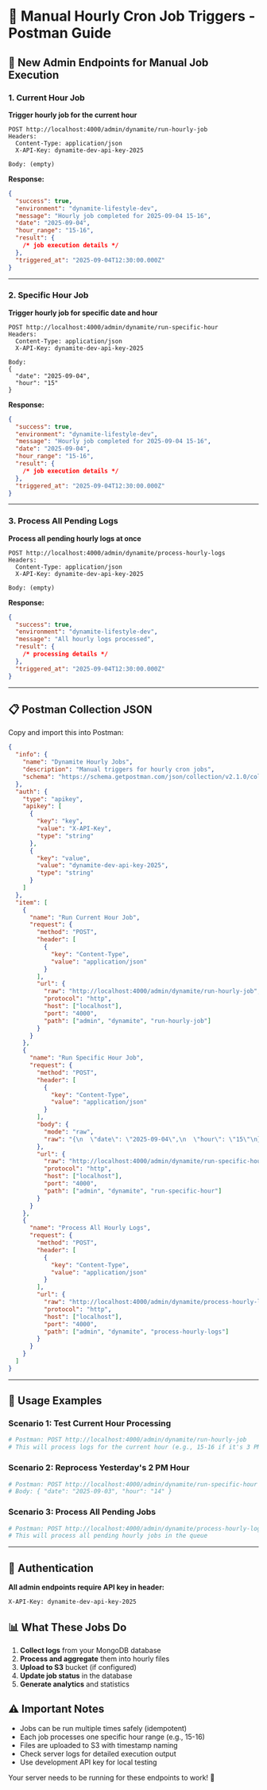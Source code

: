 # 🚀 Manual Hourly Cron Job Triggers - Postman Guide

## 📡 New Admin Endpoints for Manual Job Execution

### 1. **Current Hour Job**

**Trigger hourly job for the current hour**

```http
POST http://localhost:4000/admin/dynamite/run-hourly-job
Headers:
  Content-Type: application/json
  X-API-Key: dynamite-dev-api-key-2025

Body: (empty)
```

**Response:**

```json
{
  "success": true,
  "environment": "dynamite-lifestyle-dev",
  "message": "Hourly job completed for 2025-09-04 15-16",
  "date": "2025-09-04",
  "hour_range": "15-16",
  "result": {
    /* job execution details */
  },
  "triggered_at": "2025-09-04T12:30:00.000Z"
}
```

---

### 2. **Specific Hour Job**

**Trigger hourly job for specific date and hour**

```http
POST http://localhost:4000/admin/dynamite/run-specific-hour
Headers:
  Content-Type: application/json
  X-API-Key: dynamite-dev-api-key-2025

Body:
{
  "date": "2025-09-04",
  "hour": "15"
}
```

**Response:**

```json
{
  "success": true,
  "environment": "dynamite-lifestyle-dev",
  "message": "Hourly job completed for 2025-09-04 15-16",
  "date": "2025-09-04",
  "hour_range": "15-16",
  "result": {
    /* job execution details */
  },
  "triggered_at": "2025-09-04T12:30:00.000Z"
}
```

---

### 3. **Process All Pending Logs**

**Process all pending hourly logs at once**

```http
POST http://localhost:4000/admin/dynamite/process-hourly-logs
Headers:
  Content-Type: application/json
  X-API-Key: dynamite-dev-api-key-2025

Body: (empty)
```

**Response:**

```json
{
  "success": true,
  "environment": "dynamite-lifestyle-dev",
  "message": "All hourly logs processed",
  "result": {
    /* processing details */
  },
  "triggered_at": "2025-09-04T12:30:00.000Z"
}
```

---

## 📋 Postman Collection JSON

Copy and import this into Postman:

```json
{
  "info": {
    "name": "Dynamite Hourly Jobs",
    "description": "Manual triggers for hourly cron jobs",
    "schema": "https://schema.getpostman.com/json/collection/v2.1.0/collection.json"
  },
  "auth": {
    "type": "apikey",
    "apikey": [
      {
        "key": "key",
        "value": "X-API-Key",
        "type": "string"
      },
      {
        "key": "value",
        "value": "dynamite-dev-api-key-2025",
        "type": "string"
      }
    ]
  },
  "item": [
    {
      "name": "Run Current Hour Job",
      "request": {
        "method": "POST",
        "header": [
          {
            "key": "Content-Type",
            "value": "application/json"
          }
        ],
        "url": {
          "raw": "http://localhost:4000/admin/dynamite/run-hourly-job",
          "protocol": "http",
          "host": ["localhost"],
          "port": "4000",
          "path": ["admin", "dynamite", "run-hourly-job"]
        }
      }
    },
    {
      "name": "Run Specific Hour Job",
      "request": {
        "method": "POST",
        "header": [
          {
            "key": "Content-Type",
            "value": "application/json"
          }
        ],
        "body": {
          "mode": "raw",
          "raw": "{\n  \"date\": \"2025-09-04\",\n  \"hour\": \"15\"\n}"
        },
        "url": {
          "raw": "http://localhost:4000/admin/dynamite/run-specific-hour",
          "protocol": "http",
          "host": ["localhost"],
          "port": "4000",
          "path": ["admin", "dynamite", "run-specific-hour"]
        }
      }
    },
    {
      "name": "Process All Hourly Logs",
      "request": {
        "method": "POST",
        "header": [
          {
            "key": "Content-Type",
            "value": "application/json"
          }
        ],
        "url": {
          "raw": "http://localhost:4000/admin/dynamite/process-hourly-logs",
          "protocol": "http",
          "host": ["localhost"],
          "port": "4000",
          "path": ["admin", "dynamite", "process-hourly-logs"]
        }
      }
    }
  ]
}
```

---

## 🎯 Usage Examples

### **Scenario 1: Test Current Hour Processing**

```bash
# Postman: POST http://localhost:4000/admin/dynamite/run-hourly-job
# This will process logs for the current hour (e.g., 15-16 if it's 3 PM)
```

### **Scenario 2: Reprocess Yesterday's 2 PM Hour**

```bash
# Postman: POST http://localhost:4000/admin/dynamite/run-specific-hour
# Body: { "date": "2025-09-03", "hour": "14" }
```

### **Scenario 3: Process All Pending Jobs**

```bash
# Postman: POST http://localhost:4000/admin/dynamite/process-hourly-logs
# This will process all pending hourly jobs in the queue
```

---

## 🔑 Authentication

**All admin endpoints require API key in header:**

```
X-API-Key: dynamite-dev-api-key-2025
```

## 📊 What These Jobs Do

1. **Collect logs** from your MongoDB database
2. **Process and aggregate** them into hourly files
3. **Upload to S3** bucket (if configured)
4. **Update job status** in the database
5. **Generate analytics** and statistics

## ⚠️ Important Notes

- Jobs can be run multiple times safely (idempotent)
- Each job processes one specific hour range (e.g., 15-16)
- Files are uploaded to S3 with timestamp naming
- Check server logs for detailed execution output
- Use development API key for local testing

Your server needs to be running for these endpoints to work! 🚀
